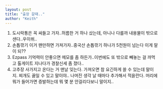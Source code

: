 ```yaml
---
layout: post
title: "출장 갈때.."
author: "Keith"
---
```


1. 도시락통은 꼭 싸들고 가자..허름한 거 하나 샀는데, 아니나 다를까 내용물이 밖으로 샌다..우이쒸..
2. 손톱깎기 이거 왠만하면 가져가자..중국산 손톱깎기 하나가 5천원이 넘는다 이게 말이 되??
3. Ezpass 기억력이 안좋으면 메모를 좀 하든가..이번에도 또 밖으로 빼놓는 걸 까먹고 톨게이트 지나다가 경찰신세 좀 졌다..
4. 고추장 사가지고 온다는 거 맨날 잊는다. 가져오면 참 요긴하게 쓸 수 있는데 말이지. 찌개도 끓일 수 있고 말이야..
나머진 생각 날 때마다 추가해서 적을란다. 머리에 뭐가 들어가면 증발하는데 뭐 몇 분 안걸리다보니 말이지..




